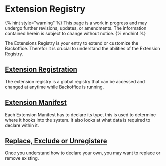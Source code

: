 # Extension Registry

{% hint style="warning" %}
This page is a work in progress and may undergo further revisions, updates, or amendments. The information contained herein is subject to change without notice.
{% endhint %}

The Extensions Registry is your entry to extend or customize the Backoffice. Therefor it is crucial to understand the abilities of the Extension Registry.

## [Extension Registration](extension-registry.md) <a href="#registration" id="registration"></a>

The extension registry is a global registry that can be accessed and changed at anytime while Backoffice is running.

## [Extension Manifest](extension-manifest.md)

Each Extension Manifest has to declare its type, this is used to determine where it hooks into the system. It also looks at what data is required to declare within it.

## [Replace, Exclude or Unregistere](./#replace-exclude-or-unregistere)

Once you understand how to declare your own, you may want to replace or remove existing.
